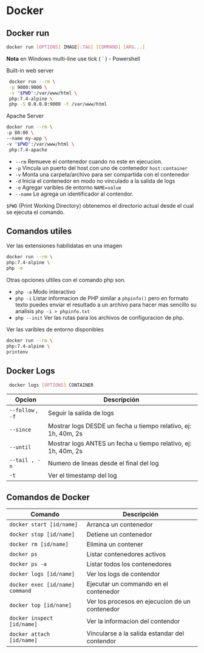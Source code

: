 # Docker


## Docker run 

```bash
docker run [OPTIONS] IMAGE[:TAG] [COMMAND] [ARG...]
```
**Nota** en Windows multi-line use tick ( ` ) - Powershell

Built-in web server 

```bash
 docker run --rm \
 -p 9000:9000 \
 -v "$PWD":/var/www/html \
 php:7.4-alpine \
 php -S 0.0.0.0:9000 -t /var/www/html
```

Apache Server

```bash
docker run --rm \
-p 80:80 \
--name my-app \
-v "$PWD":/var/www/html \
 php:7.4-apache
```

 - `--rm` Remueve el contenedor cuando no este en ejecucion.
 - `-p` Vincula un puerto del host con uno de contenedor  `host:container` 
 - `-v` Monta una carpeta/archivo para ser compartida con el contenedor
 - `-d` Inicia el contenedor en modo no vinculado a la salida de logs
 - `-e` Agregar varibles de entorno `NAME=value`
 - `--name` Le agrega un identificador al contendor.

 `$PWD` (Print Working Directory) obtenemos el directorio actual desde el cual se ejecuta el comando.

 ## Comandos utiles

 Ver las extensiones habilidatas en una imagen

 ```bash
 docker run --rm \
 php:7.4-alpine \
 php -m
 ```
 Otras opciones ultiles con el comando php son.

 - `php -a` Modo interactivo
 - `php -i` Listar informacion de PHP similar a `phpinfo()` pero en formato texto puedes enviar el resultado a un archivo para hacer mas sencillo su analisis `php -i > phpinfo.txt`
 - `php --init` Ver las rutas para los archivos de configuracion de php.

Ver las varibles de entorno disponibles

 ```bash
 docker run --rm \
 php:7.4-alpine \
 printenv
 ```

 ## Docker Logs

 ```bash
  docker logs [OPTIONS] CONTAINER
```
| Opcion  | Descripción  |
|---|---|
| `--follow` , `-f` | Seguir la salida de logs |
| `--since` | Mostrar logs DESDE un fecha u tiempo relativo, ej: 1h, 40m, 2s |
| `--until` | Mostrar logs ANTES un fecha u tiempo relativo, ej: 1h, 40m, 2s |
| `--tail , -n` | Numero de lineas desde el final del log |
| `-t` | Ver el timestamp del log |



## Comandos de Docker

| Comando  | Descripción  |
|---|---|
| `docker start [id/name]` | Arranca un contenedor |
| `docker stop [id/name]` | Detiene un contenedor |
| `docker rm [id/name]` | Elimina un contener |
| `docker ps`  | Listar contenedores activos  | 
| `docker ps -a` | Listar todos los contenedores |
| `docker logs [id/name]` | Ver los logs de contendor |
| `docker exec [id/name] command` | Ejecutar un commando en el contenedor |
| `docker top [id/nane]` | Ver los procesos en ejecucion de un contenedor |
| `docker inspect [id/name]` | Ver la informacion del contendor |
| `docker attach [id/name]` | Vincularse a la salida estandar del contendor |


